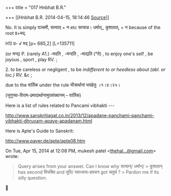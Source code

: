 +++
title = "017 Hnbhat B.R."

+++
[[Hnbhat B.R.	2014-04-15, 18:14:46 [Source](https://groups.google.com/g/samskrita/c/o0Z4ebDehQ4)]]



No. It is simply पञ्चमी, सत्यात् + न etc सत्यान्न। धर्मात्,, कुशलात्, + न because of the root प्र+मद्.

H1) प्र- √ मद् \[p= 685,2\] \[L=135711\]

(or मन्द्) P. (rarely A1.) -मदति , -मन्दति , -माद्यति (°ते) , to enjoy one's self , be joyous , sport , play RV. ;

  

2\. to be careless or negligent , to be *indifferent to or heedless about (abl. or loc.)* RV. &c ;

  

due to the वार्तिक under the rule भीत्रार्थानां भयहेतुः ।१।४।२५।

(जुगुप्सा-विराम-प्रमादार्थानामुपसंख्यानम् – वार्तिक)

  

Here is a list of rules related to Pancami vibhakti ---

  

<http://www.sanskritjagat.co.in/2013/12/apadane-panchami-panchami-vibhakti-dhruvam-apaye-apadanam.html>  

  

Here is Apte's Guide to Sanskrit:

  

<http://www.payer.de/apte/apte08.htm>  

  

  

  

  

  

  
  

On Tue, Apr 15, 2014 at 12:08 PM, mukesh patel \<[thehal...@gmail.com]()\> wrote:  

> Query arises from your answer. Can I know why सत्यान्/ धर्मान्/ > कुशलान् has second विभक्ति and भूति/ स्वाध्याय-प्रवचन got चतुर्थ ? > Pardon me if its silly question.  



